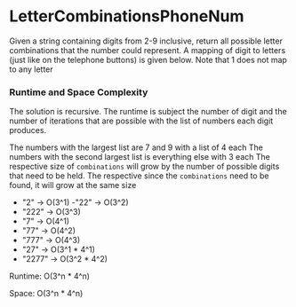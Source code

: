 # LetterCombinationsPhoneNum

Given a string containing digits from 2-9 inclusive, return all possible letter combinations that the number could represent.
A mapping of digit to letters (just like on the telephone buttons) is given below. Note that 1 does not map to any letter

### Runtime and Space Complexity
The solution is recursive.
The runtime is subject the number of digit and the number of iterations that are possible with the list of numbers each digit produces.

The numbers with the largest list are 7 and 9 with a list of 4 each
The numbers with the second largest list is everything else with 3 each
The respective size of `combinations` will grow by the number of possible digits that need to be held.
The respective since the `combinations` need to be found, it will grow at the same size

- "2" -> O(3^1)
-"22" -> O(3^2)
- "222" -> O(3^3)
- "7" -> O(4^1)
- "77" -> O(4^2)
- "777" -> O(4^3)
- "27" -> O(3^1 * 4^1)
- "2277" -> O(3^2 * 4^2)

Runtime: O(3^n * 4^n)

Space: O(3^n * 4^n)
